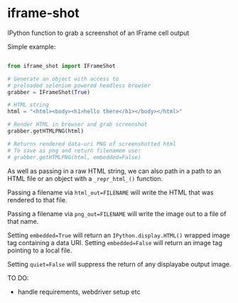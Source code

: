 # iframe-shot
IPython function to grab a screenshot of an IFrame cell output

Simple example:

```python

from iframe_shot import IFrameShot

# Generate an object with access to
# preloaded selenium powered headless browser
grabber = IFrameShot(True)

# HTML string
html = "<html><body><h1>hello there</h1></body></html>"

# Render HTML in browser and grab screenshot
grabber.getHTMLPNG(html)

# Returns rendered data-uri PNG of screenshotted html
# To save as png and return filenamem use:
# grabber.getHTMLPNG(html, embedded=False)
```

As well as passing in a raw HTML string, we can also path in a path to an HTML file or an object with a `_repr_html_()` function.

Passing a filename via `html_out=FILENAME` will write the HTML that was rendered to that file.

Passing a filename via `png_out=FILENAME` will write the image out to a file of that name.

Setting `embedded=True` will return an `IPython.display.HTML()` wrapped image tag containing a data URI. Setting `embedded=False` will return an image tag pointing to a local file.

Setting `quiet=False` will suppress the return of any displayabe output image.


TO DO:

- handle requirements, webdriver setup etc
